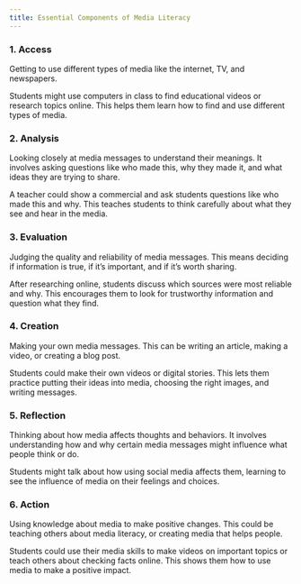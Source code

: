 ```yaml
---
title: Essential Components of Media Literacy
---
```


### 1\. Access

Getting to use different types of media like the internet, TV, and newspapers.

Students might use computers in class to find educational videos or research topics online. This helps them learn how to find and use different types of media.

### 2\. Analysis

Looking closely at media messages to understand their meanings. It involves asking questions like who made this, why they made it, and what ideas they are trying to share.

A teacher could show a commercial and ask students questions like who made this and why. This teaches students to think carefully about what they see and hear in the media.

### 3\. Evaluation

Judging the quality and reliability of media messages. This means deciding if information is true, if it’s important, and if it’s worth sharing.

After researching online, students discuss which sources were most reliable and why. This encourages them to look for trustworthy information and question what they find.

### 4\. Creation

Making your own media messages. This can be writing an article, making a video, or creating a blog post.

Students could make their own videos or digital stories. This lets them practice putting their ideas into media, choosing the right images, and writing messages.

### 5\. Reflection

Thinking about how media affects thoughts and behaviors. It involves understanding how and why certain media messages might influence what people think or do.

Students might talk about how using social media affects them, learning to see the influence of media on their feelings and choices.

### 6\. Action

Using knowledge about media to make positive changes. This could be teaching others about media literacy, or creating media that helps people.

Students could use their media skills to make videos on important topics or teach others about checking facts online. This shows them how to use media to make a positive impact.
